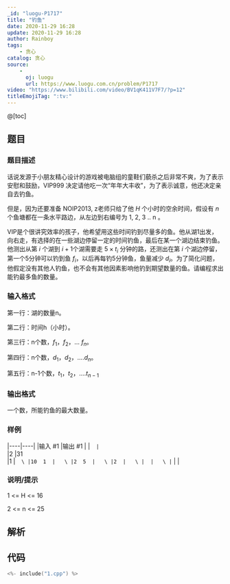 ```yaml
---
_id: "luogu-P1717"
title: "钓鱼"
date: 2020-11-29 16:28
update: 2020-11-29 16:28
author: Rainboy
tags:
    - 贪心
catalog: 贪心
source: 
    - 
      oj: luogu
      url: https://www.luogu.com.cn/problem/P1717
video: "https://www.bilibili.com/video/BV1qK411V7F7/?p=12"
titleEmojiTag: ":tv:"
---
```


@[toc]

## 题目



### 题目描述

话说发源于小朋友精心设计的游戏被电脑组的童鞋们藐杀之后非常不爽，为了表示安慰和鼓励，VIP999 决定请他吃一次“年年大丰收”，为了表示诚意，他还决定亲自去钓鱼。

但是，因为还要准备 NOIP2013, z老师只给了他 $H$ 个小时的空余时间，假设有 $n$ 个鱼塘都在一条水平路边，从左边到右编号为 1, 2, 3 .. n 。

VIP是个很讲究效率的孩子，他希望用这些时间钓到尽量多的鱼。他从湖1出发，向右走，有选择的在一些湖边停留一定的时间钓鱼，最后在某一个湖边结束钓鱼。他测出从第 $i$ 个湖到 $i+1$个湖需要走 $5 \times t_i$ 分钟的路，还测出在第 $i$ 个湖边停留，第一个5分钟可以钓到鱼 $f_i$，以后再每钓5分钟鱼，鱼量减少 $d_i$。为了简化问题，他假定没有其他人钓鱼，也不会有其他因素影响他钓到期望数量的鱼。请编程求出能钓最多鱼的数量。




### 输入格式
第一行：湖的数量n。

第二行：时间h（小时）。

第三行：n个数，$f_1$，$f_2$，… $f_n$。

第四行：n个数，$d_1$，$d_2$，….$d_n$。

第五行：n-1个数，$t_1$，$t_2$，….$t_{n-1}$




### 输出格式

一个数，所能钓鱼的最大数量。




### 样例

|----|----|
|输入 #1  |输出 #1  |
|```  |```  \
|2  |31  \
|1  |```  \
|10  1  |   \
|2  5  |   \
|2  |   \
|  |   \
|```  |   |



### 说明/提示
1 <= H <= 16

2 <= n <= 25


## 解析


## 代码

```c
<%- include("1.cpp") %>
```
